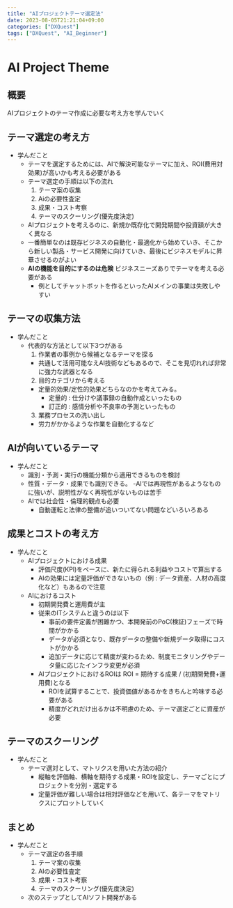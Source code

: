 ```yaml
---
title: "AIプロジェクトテーマ選定法"
date: 2023-08-05T21:21:04+09:00
categories: ["DXQuest"]
tags: ["DXQuest", "AI_Beginner"]
---
```

# AI Project Theme

## 概要

AIプロジェクトのテーマ作成に必要な考え方を学んでいく

## テーマ選定の考え方

- 学んだこと
  - テーマを選定するためには、AIで解決可能なテーマに加え、ROI(費用対効果)が高いかも考える必要がある
  - テーマ選定の手順は以下の流れ
    1. テーマ案の収集
    2. Aiの必要性査定
    3. 成果・コスト考察
    4. テーマのスクーリング(優先度決定)
  - AIプロジェクトを考えるのに、新規か既存化で開発期間や投資額が大きく異なる
  - 一番簡単なのは既存ビジネスの自動化・最適化から始めていき、そこから新しい製品・サービス開発に向けていき、最後にビジネスモデルに昇華させるのがよい
  - **AIの機能を目的にするのは危険** ビジネスニーズありでテーマを考える必要がある
    - 例としてチャットボットを作るといったAIメインの事業は失敗しやすい
    
## テーマの収集方法

- 学んだこと
  - 代表的な方法として以下3つがある
    1. 作業者の事例から候補となるテーマを探る
      - 共通して活用可能なえAI技術などもあるので、そこを見切れれば非常に強力な武器となる
    2. 目的カテゴリから考える
      - 定量的効果/定性的効果どちらなのかを考えてみる。
        - 定量的 : 仕分けや議事録の自動作成といったもの
        - 訂正的 : 感情分析や不良率の予測といったもの
     3. 業務プロセスの洗い出し
       - 労力がかかるような作業を自動化するなど 

## AIが向いているテーマ

- 学んだこと
  - 識別・予測・実行の機能分類から適用できるものを検討
  - 性質・データ・成果でも識別できる。
    -AIでは再現性があるようなものに強いが、説明性がなく再現性がないものは苦手
  - AIでは社会性・倫理的観点も必要
    - 自動運転と法律の整備が追いついてない問題などいろいろある

## 成果とコストの考え方

- 学んだこと
  - AIプロジェクトにおける成果
    - 評価尺度(KPI)をベースに、新たに得られる利益やコストで算出する
    - AIの効果には定量評価ができないもの（例 : データ資産、人材の高度化など）もあるので注意
  - AIにおけるコスト
    - 初期開発費と運用費が主
    - 従来のITシステムと違うのは以下
      - 事前の要件定義が困難かつ、本開発前のPoC(検証)フェーズで時間がかかる
      - データが必須となり、既存データの整備や新規データ取得にコストがかかる
      - 追加データに応じて精度が変わるため、制度モニタリングやデータ量に応じたインフラ変更が必須
    - AIプロジェクトにおけるROIは ROI = 期待する成果 / (初期開発費+運用費)となる
      - ROIを試算することで、投資価値があるかをきちんと吟味する必要がある
      - 精度がどれだけ出るかは不明慮のため、テーマ選定ごとに資産が必要

## テーマのスクーリング

- 学んだこと
  - テーマ選対として、マトリクスを用いた方法の紹介
    - 縦軸を評価軸、横軸を期待する成果・ROIを設定し、テーマごとにプロジェクトを分別・選定する
    - 定量評価が難しい場合は相対評価などを用いて、各テーマをマトリクスにプロットしていく

## まとめ

- 学んだこと
  - テーマ選定の各手順
    1. テーマ案の収集
    2. AIの必要性査定
    3. 成果・コスト考察
    4. テーマのスクーリング(優先度決定)
  - 次のステップとしてAIソフト開発がある

